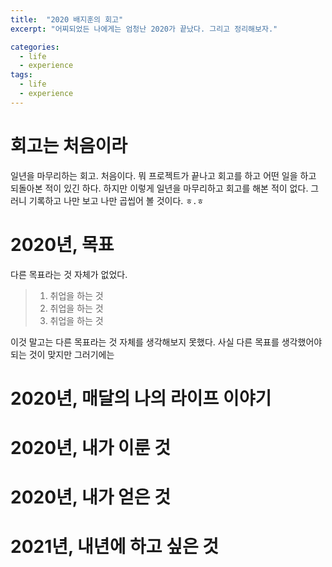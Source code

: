 ```yaml
---
title:  "2020 배지훈의 회고"
excerpt: "어찌되었든 나에게는 엄청난 2020가 끝났다. 그리고 정리해보자."

categories:
  - life
  - experience
tags:
  - life
  - experience
---
```


# 회고는 처음이라
일년을 마무리하는 회고. 처음이다. 뭐 프로젝트가 끝나고 회고를 하고 어떤 일을 하고 되돌아본 적이 있긴 하다. 하지만 이렇게 일년을 마무리하고 회고를 해본 적이 없다. 그러니 기록하고 나만 보고 나만 곱씹어 볼 것이다. `ㅎ.ㅎ`

# 2020년, 목표
다른 목표라는 것 자체가 없었다. 

> 1. 취업을 하는 것
> 2. 취업을 하는 것
> 3. 취업을 하는 것

이것 말고는 다른 목표라는 것 자체를 생각해보지 못했다. 사실 다른 목표를 생각했어야 되는 것이 맞지만 그러기에는 



# 2020년, 매달의 나의 라이프 이야기

# 2020년, 내가 이룬 것

# 2020년, 내가 얻은 것

# 2021년, 내년에 하고 싶은 것

